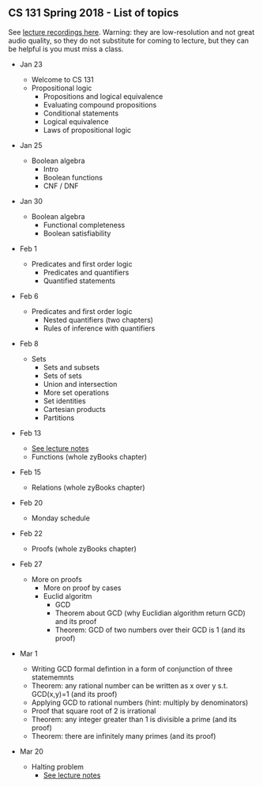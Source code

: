 ## CS 131 Spring 2018 - List of topics

See [lecture recordings here](https://echo360.org/section/801af970-0582-439d-b5cd-74097af867e0/public). 
Warning: they are low-resolution and not great audio quality, so they do not substitute for coming to lecture,
but they can be helpful is you must miss a class.

* Jan 23
    * Welcome to CS 131
    * Propositional logic
        * Propositions and logical equivalence
        * Evaluating compound propositions
        * Conditional statements
        * Logical equivalence
        * Laws of propositional logic

* Jan 25
    * Boolean algebra
        * Intro
        * Boolean functions
        * CNF / DNF

 
* Jan 30
    * Boolean algebra
        * Functional completeness
        * Boolean satisfiability

* Feb 1
    * Predicates and first order logic
        * Predicates and quantifiers
        * Quantified statements

* Feb 6
    * Predicates and first order logic
        * Nested quantifiers (two chapters)
        * Rules of inference with quantifiers

* Feb 8
    * Sets
        * Sets and subsets
        * Sets of sets
        * Union and intersection
        * More set operations
        * Set identities
        * Cartesian products
        * Partitions

* Feb 13
	* [See lecture notes](./lecture-notes/02-13-proof.pdf)
	* Functions (whole zyBooks chapter)

* Feb 15
    * Relations (whole zyBooks chapter)

* Feb 20
    * Monday schedule

* Feb 22
    * Proofs (whole zyBooks chapter)

* Feb 27
    * More on proofs
        * More on proof by cases
        * Euclid algoritm
            * GCD
            * Theorem about GCD (why Euclidian algorithm return GCD) and its proof
            * Theorem: GCD of two numbers over their GCD is 1 (and its proof)

* Mar 1
    * Writing GCD formal defintion in a form of conjunction of three statememnts
    * Theorem: any rational number can be written as x over y s.t. GCD(x,y)=1 (and its proof)
    * Applying GCD to rational numbers (hint: multiply by denominators)
    * Proof that square root of 2 is irrational
    * Theorem: any integer greater than 1 is divisible a prime (and its proof)
    * Theorem: there are infinitely many primes (and its proof)

* Mar 20
    * Halting problem
        * [See lecture notes](./lecture-notes/halting-problem.pdf)
